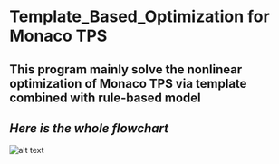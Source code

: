 # Template_Based_Optimization for Monaco TPS
## This program mainly solve the nonlinear optimization of Monaco TPS via template combined with rule-based model

## *Here is the whole flowchart*
![alt text](https://github.com/fishdda/template_based_optimization1/file01/fig1_.png)
